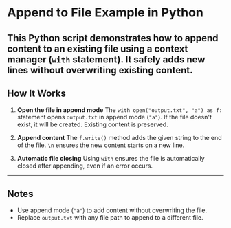 # Append to File Example in Python

This Python script demonstrates how to append content to an existing file using a context manager (`with` statement). It safely adds new lines without overwriting existing content.
---

## How It Works

1. **Open the file in append mode**
   The `with open("output.txt", "a") as f:` statement opens `output.txt` in append mode (`"a"`). If the file doesn't exist, it will be created. Existing content is preserved.

2. **Append content**
   The `f.write()` method adds the given string to the end of the file. `\n` ensures the new content starts on a new line.

3. **Automatic file closing**
   Using `with` ensures the file is automatically closed after appending, even if an error occurs.

---
## Notes

* Use append mode (`"a"`) to add content without overwriting the file.
* Replace `output.txt` with any file path to append to a different file.
